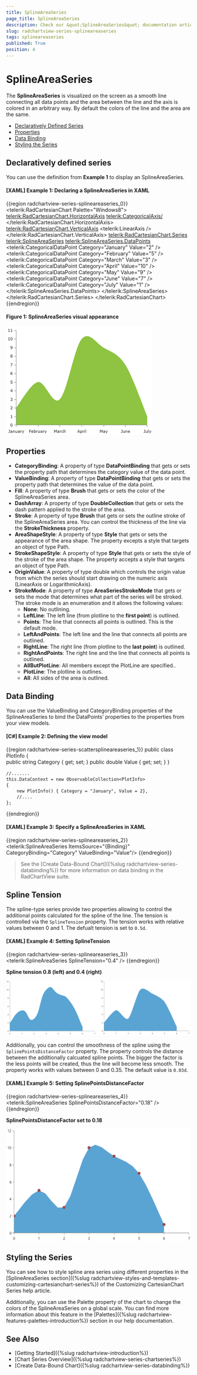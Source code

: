 ```yaml
---
title: SplineAreaSeries
page_title: SplineAreaSeries
description: Check our &quot;SplineAreaSeries&quot; documentation article for the RadChartView {{ site.framework_name }} control.
slug: radchartview-series-splineareaseries
tags: splineareaseries
published: True
position: 4
---
```


# SplineAreaSeries

The __SplineAreaSeries__ is visualized on the screen as a smooth line connecting all data points and the area between the line and the axis is colored in an arbitrary way. By default the colors of the line and the area are the same.

* [Declaratively Defined Series](#declaratively-defined-series)
* [Properties](#properties)
* [Data Binding](#data-binding)
* [Styling the Series](#styling-the-series)

## Declaratively defined series

You can use the definition from __Example 1__ to display an SplineAreaSeries.

#### __[XAML] Example 1: Declaring a SplineAreaSeries in XAML__
{{region radchartview-series-splineareaseries_0}}
	<telerik:RadCartesianChart Palette="Windows8">
	<telerik:RadCartesianChart.HorizontalAxis>
		<telerik:CategoricalAxis/>
	</telerik:RadCartesianChart.HorizontalAxis>
	<telerik:RadCartesianChart.VerticalAxis>
		<telerik:LinearAxis />
	</telerik:RadCartesianChart.VerticalAxis>
	<telerik:RadCartesianChart.Series>
		<telerik:SplineAreaSeries>
			<telerik:SplineAreaSeries.DataPoints>
				<telerik:CategoricalDataPoint Category="January" Value="2" />
				<telerik:CategoricalDataPoint Category="February" Value="5" />
				<telerik:CategoricalDataPoint Category="March" Value="3" />
				<telerik:CategoricalDataPoint Category="April" Value="10" />
				<telerik:CategoricalDataPoint Category="May" Value="9" />
				<telerik:CategoricalDataPoint Category="June" Value="7" />
				<telerik:CategoricalDataPoint Category="July" Value="1" />
			</telerik:SplineAreaSeries.DataPoints>
		</telerik:SplineAreaSeries>
	</telerik:RadCartesianChart.Series>
	</telerik:RadCartesianChart>
{{endregion}}

#### __Figure 1: SplineAreaSeries visual appearance__
![radchartview-series-splineareaseries](images/radchartview-series-splineareaseries.png)

## Properties

* __CategoryBinding__: A property of type __DataPointBinding__ that gets or sets the property path that determines the category value of the data point.
* __ValueBinding__: A property of type __DataPointBinding__ that gets or sets the property path that determines the value of the data point.
* __Fill__: A property of type __Brush__ that gets or sets the color of the SplineAreaSeries area.
* __DashArray__: A property of type __DoubleCollection__ that gets or sets the dash pattern applied to the stroke of the area.
* __Stroke__: A property of type __Brush__ that gets or sets the outline stroke of the SplineAreaSeries area. You can control the thickness of the line via the __StrokeThickness__ property.
* __AreaShapeStyle__: A property of type __Style__ that gets or sets the appearance of the area shape. The property excepts a style that targets an object of type Path.
* __StrokeShapeStyle__: A property of type __Style__ that gets or sets the style of the stroke of the area shape. The property accepts a style that targets an object of type Path.
* __OriginValue__: A property of type double which controls the origin value from which the series should start drawing on the numeric axis (LinearAxis or LogarithmicAxis).
* __StrokeMode__: A property of type __AreaSeriesStrokeMode__ that gets or sets the mode that determines what part of the series will be stroked. The stroke mode is an enumeration and it allows the following values:  
	* __None__: No outlining.
	* __LeftLine__: The left line (from plotline to the __first point__) is outlined.
	* __Points__: The line that connects all points is outlined. This is the default mode.
	* __LeftAndPoints__: The left line and the line that connects all points are outlined.
	* __RightLine__:  The right line (from plotline to the __last point__) is outlined.
	* __RightAndPoints__: The right line and the line that connects all points is outlined.
	* __AllButPlotLine__: All members except the PlotLine are specified..
	* __PlotLine__: The plotline is outlines.
	* __All__: All sides of the area is outlined.

## Data Binding

You can use the ValueBinding and CategoryBinding properties of the SplineAreaSeries to bind the DataPoints’ properties to the properties from your view models.

#### __[C#] Example 2: Defining the view model__

{{region radchartview-series-scattersplineareaseries_1}}
	public class PlotInfo
    {	
        public string Category { get; set; }
        public double Value { get; set; }
    }

	//.......
	this.DataContext = new ObservableCollection<PlotInfo>
	{
		new PlotInfo() { Category = "January", Value = 2},
		//....
	};
{{endregion}}	

#### __[XAML] Example 3: Specify a SplineAreaSeries in XAML__
{{region radchartview-series-splineareaseries_2}}	
	 <telerik:SplineAreaSeries ItemsSource="{Binding}" CategoryBinding="Category" ValueBinding="Value"/>
{{endregion}}

>See the [Create Data-Bound Chart]({%slug radchartview-series-databinding%}) for more information on data binding in the RadChartView suite.

## Spline Tension

The spline-type series provide two properties allowing to control the additional points calculated for the spline of the line. The tension is controlled via the `SplineTension` property. The tension works with relative values between 0 and 1. The defualt tension is set to `0.5d`.

#### __[XAML] Example 4: Setting SplineTension__
{{region radchartview-series-splineareaseries_3}}	
	 <telerik:SplineAreaSeries SplineTension="0.4" />
{{endregion}}

__Spline tension 0.8 (left) and 0.4 (right)__

![](images/splineseries-splinearea-tension.png)

Additionally, you can control the smoothness of the spline using the `SplinePointsDistanceFactor` property. The property controls the distance between the additionally calcuated spline points. The bigger the factor is the less points will be created, thus the line will become less smooth. The property works with values between 0 and 0.35. The default value is `0.03d`.

#### __[XAML] Example 5: Setting SplinePointsDistanceFactor__
{{region radchartview-series-splineareaseries_4}}	
	 <telerik:SplineAreaSeries SplinePointsDistanceFactor="0.18" />
{{endregion}}

__SplinePointsDistanceFactor set to 0.18__

![](images/splineseries-splinearea-points-distance-factor.png)

## Styling the Series

You can see how to style spline area series using different properties in the [SplineAreaSeries section]({%slug radchartview-styles-and-templates-customizing-cartesianchart-series%}) of the Customizing CartesianChart Series help article.

Additionally, you can use the Palette property of the chart to change the colors of the SplineAreaSeries on a global scale. You can find more information about this feature in the [Palettes]({%slug radchartview-features-palettes-introduction%}) section in our help documentation.

## See Also
  * [Getting Started]({%slug radchartview-introduction%})
  * [Chart Series Overview]({%slug radchartview-series-chartseries%})
  * [Create Data-Bound Chart]({%slug radchartview-series-databinding%})
